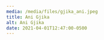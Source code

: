 ```yaml
---
media: /media/files/gjika_ani.jpeg
title: Ani Gjika
alt: Ani Gjika
date: 2021-04-01T12:47:00-0500
---
```

